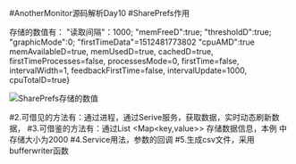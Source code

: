 #AnotherMonitor源码解析Day10
#SharePrefs作用

存储的数值有：
"读取间隔"：1000;
"memFreeD":true;
"thresholdD":true;
"graphicMode":0;
"firstTimeData"=1512481773802
"cpuAMD":true
memAvailableD=true, memUsedD=true, cachedD=true, firstTimeProcesses=false, processesMode=0, firstTime=false, intervalWidth=1, feedbackFirstTime=false, intervalUpdate=1000, cpuTotalD=true}


![SharePrefs存储的数值](/home/liu/图片/Am_SP_data.png) 

#2.可借见的方法有：通过进程，通过Serive服务，获取数据，实时动态刷新数据，
#3.可借鉴的方法有：通过List  <Map<key,value>>  存储数据信息，本例 中存储大小为2000
#4.Service用法，参数的回调
#5.生成csv文件，采用bufferwriter函数